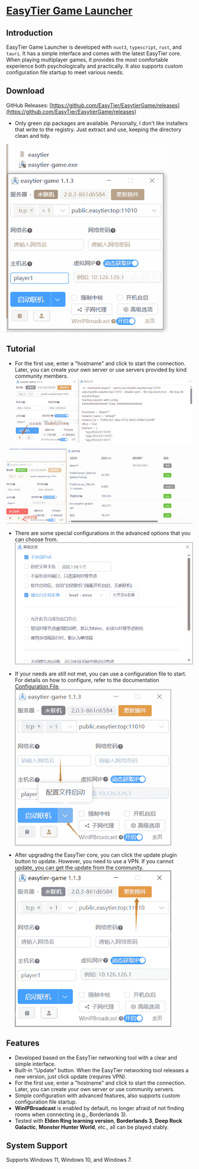 # [EasyTier Game Launcher](https://github.com/EasyTier/EasytierGame)

## Introduction

EasyTier Game Launcher is developed with `nuxt3`, `typescript`, `rust`, and `tauri`. It has a simple interface and comes with the latest EasyTier core. When playing multiplayer games, it provides the most comfortable experience both psychologically and practically. It also supports custom configuration file startup to meet various needs.

## Download

GitHub Releases: [https://github.com/EasyTier/EasytierGame/releases](https://github.com/EasyTier/EasytierGame/releases)

- Only green zip packages are available. Personally, I don't like installers that write to the registry. Just extract and use, keeping the directory clean and tidy.

![game-step1](/assets/game-step1.png)

## Tutorial

- For the first use, enter a "hostname" and click to start the connection. Later, you can create your own server or use servers provided by kind community members.
  ![game-step2](/assets/game-step2.png)

![game-step3](/assets/game-step3.png)

- There are some special configurations in the advanced options that you can choose from.
  ![game-step4](/assets/game-step4.png)

- If your needs are still not met, you can use a configuration file to start. For details on how to configure, refer to the documentation [Configuration File](/guide/network/config-file.html).
  ![game-step5](/assets/game-step5.png)

- After upgrading the EasyTier core, you can click the update plugin button to update. However, you need to use a VPN. If you cannot update, you can get the update from the community.
  ![game-step6](/assets/game-step6.png)

## Features

- Developed based on the EasyTier networking tool with a clear and simple interface.
- Built-in "Update" button. When the EasyTier networking tool releases a new version, just click update (requires VPN).
- For the first use, enter a "hostname" and click to start the connection. Later, you can create your own server or use community servers.
- Simple configuration with advanced features, also supports custom configuration file startup.
- **WinIPBroadcast** is enabled by default, no longer afraid of not finding rooms when connecting (e.g., Borderlands 3).
- Tested with **Elden Ring learning version**, **Borderlands 3**, **Deep Rock Galactic**, **Monster Hunter World**, etc., all can be played stably.

## System Support

Supports Windows 11, Windows 10, and Windows 7.
